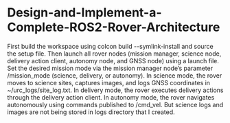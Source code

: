 # Design-and-Implement-a-Complete-ROS2-Rover-Architecture
First build the workspace using colcon build --symlink-install and source the setup file. Then launch all rover nodes (mission manager, science node, delivery action client, autonomy node, and GNSS node) using a launch file. Set the desired mission mode via the mission manager node’s parameter /mission_mode (science, delivery, or autonomy). In science mode, the rover moves to science sites, captures images, and logs GNSS coordinates in ~/urc_logs/site_log.txt. In delivery mode, the rover executes delivery actions through the delivery action client. In autonomy mode, the rover navigates autonomously using commands published to /cmd_vel. But science logs and images are not being stored in logs directory that I created.
